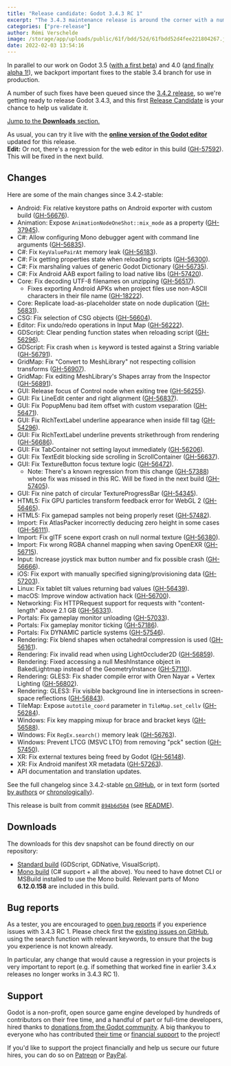 ```yaml
---
title: "Release candidate: Godot 3.4.3 RC 1"
excerpt: "The 3.4.3 maintenance release is around the corner with a number of important fixes queued in the stable branch since 3.4.2. This first Release Candidate is your chance to help us validate it before tagging the release."
categories: ["pre-release"]
author: Rémi Verschelde
image: /storage/app/uploads/public/61f/bdd/52d/61fbdd52d4fee221804267.jpg
date: 2022-02-03 13:54:16
---
```


In parallel to our work on Godot 3.5 ([with a first beta](/article/dev-snapshot-godot-3-5-beta-1)) and 4.0 ([and finally alpha 1!](/article/dev-snapshot-godot-4-0-alpha-1)), we backport important fixes to the stable 3.4 branch for use in production.

A number of such fixes have been queued since the [3.4.2 release](/article/maintenance-release-godot-3-4-2), so we're getting ready to release Godot 3.4.3, and this first [Release Candidate](https://en.wikipedia.org/wiki/Software_release_life_cycle#Release_candidate) is your chance to help us validate it.

[Jump to the **Downloads** section.](#downloads)

As usual, you can try it live with the [**online version of the Godot editor**](https://editor.godotengine.org/releases/3.4.3.rc1/) updated for this release.<br />
**Edit:** Or not, there's a regression for the web editor in this build ([GH-57592](https://github.com/godotengine/godot/issues/57592)). This will be fixed in the next build.

## Changes

Here are some of the main changes since 3.4.2-stable:

- Android: Fix relative keystore paths on Android exporter with custom build ([GH-56676](https://github.com/godotengine/godot/pull/56676)).
- Animation: Expose `AnimationNodeOneShot::mix_mode` as a property ([GH-37945](https://github.com/godotengine/godot/pull/37945)).
- C#: Allow configuring Mono debugger agent with command line arguments ([GH-56835](https://github.com/godotengine/godot/pull/56835)).
- C#: Fix `KeyValuePairAt` memory leak ([GH-56183](https://github.com/godotengine/godot/pull/56183)).
- C#: Fix getting properties state when reloading scripts ([GH-56300](https://github.com/godotengine/godot/pull/56300)).
- C#: Fix marshaling values of generic Godot Dictionary ([GH-56735](https://github.com/godotengine/godot/pull/56735)).
- C#: Fix Android AAB export failing to load native libs ([GH-57420](https://github.com/godotengine/godot/pull/57420)).
- Core: Fix decoding UTF-8 filenames on unzipping ([GH-56517](https://github.com/godotengine/godot/pull/56517)).
  * Fixes exporting Android APKs when project files use non-ASCII characters in their file name ([GH-18222](https://github.com/godotengine/godot/issues/18222)).
- Core: Replicate load-as-placeholder state on node duplication ([GH-56831](https://github.com/godotengine/godot/pull/56831)).
- CSG: Fix selection of CSG objects ([GH-56604](https://github.com/godotengine/godot/pull/56604)).
- Editor: Fix undo/redo operations in Input Map ([GH-56222](https://github.com/godotengine/godot/pull/56222)).
- GDScript: Clear pending function states when reloading script ([GH-56296](https://github.com/godotengine/godot/pull/56296)).
- GDScript: Fix crash when `is` keyword is tested against a String variable ([GH-56791](https://github.com/godotengine/godot/pull/56791)).
- GridMap: Fix "Convert to MeshLibrary" not respecting collision transforms ([GH-56907](https://github.com/godotengine/godot/pull/56907)).
- GridMap: Fix editing MeshLibrary's Shapes array from the Inspector ([GH-56891](https://github.com/godotengine/godot/pull/56891)).
- GUI: Release focus of Control node when exiting tree ([GH-56255](https://github.com/godotengine/godot/pull/56255)).
- GUI: Fix LineEdit center and right alignment ([GH-56837](https://github.com/godotengine/godot/pull/56837)).
- GUI: Fix PopupMenu bad item offset with custom vseparation ([GH-56471](https://github.com/godotengine/godot/pull/56471)).
- GUI: Fix RichTextLabel underline appearance when inside fill tag ([GH-54296](https://github.com/godotengine/godot/pull/54296)).
- GUI: Fix RichTextLabel underline prevents strikethrough from rendering ([GH-56686](https://github.com/godotengine/godot/pull/56686)).
- GUI: Fix TabContainer not setting layout immediately ([GH-56206](https://github.com/godotengine/godot/pull/56206)).
- GUI: Fix TextEdit blocking side scrolling in ScrollContainer ([GH-56637](https://github.com/godotengine/godot/pull/56637)).
- GUI: Fix TextureButton focus texture logic ([GH-56472](https://github.com/godotengine/godot/pull/56472)).
  * Note: There's a known regression from this change ([GH-57388](https://github.com/godotengine/godot/issues/57388)) whose fix was missed in this RC. Will be fixed in the next build ([GH-57405](https://github.com/godotengine/godot/pull/57405)).
- GUI: Fix nine patch of circular TextureProgressBar ([GH-54345](https://github.com/godotengine/godot/pull/54345)).
- HTML5: Fix GPU particles transform feedback error for WebGL 2 ([GH-56465](https://github.com/godotengine/godot/pull/56465)).
- HTML5: Fix gamepad samples not being properly reset ([GH-57482](https://github.com/godotengine/godot/pull/57482)).
- Import: Fix AtlasPacker incorrectly deducing zero height in some cases ([GH-56111](https://github.com/godotengine/godot/pull/56111)).
- Import: Fix glTF scene export crash on null normal texture ([GH-56380](https://github.com/godotengine/godot/pull/56380)).
- Import: Fix wrong RGBA channel mapping when saving OpenEXR ([GH-56715](https://github.com/godotengine/godot/pull/56715)).
- Input: Increase joystick max button number and fix possible crash ([GH-56666](https://github.com/godotengine/godot/pull/56666)).
- iOS: Fix export with manually specified signing/provisioning data ([GH-57203](https://github.com/godotengine/godot/pull/57203)).
- Linux: Fix tablet tilt values returning bad values ([GH-56439](https://github.com/godotengine/godot/pull/56439)).
- macOS: Improve window activation hack ([GH-56700](https://github.com/godotengine/godot/pull/56700)).
- Networking: Fix HTTPRequest support for requests with "content-length" above 2.1 GB ([GH-56331](https://github.com/godotengine/godot/pull/56331)).
- Portals: Fix gameplay monitor unloading ([GH-57033](https://github.com/godotengine/godot/pull/57033)).
- Portals: Fix gameplay monitor ticking ([GH-57186](https://github.com/godotengine/godot/pull/57186)).
- Portals: Fix DYNAMIC particle systems ([GH-57546](https://github.com/godotengine/godot/pull/57546)).
- Rendering: Fix blend shapes when octahedral compression is used ([GH-56161](https://github.com/godotengine/godot/pull/56161)).
- Rendering: Fix invalid read when using LightOccluder2D ([GH-56859](https://github.com/godotengine/godot/pull/56859)).
- Rendering: Fixed accessing a null MeshInstance object in BakedLightmap instead of the GeometryInstance ([GH-57110](https://github.com/godotengine/godot/pull/57110)).
- Rendering: GLES3: Fix shader compile error with Oren Nayar + Vertex Lighting ([GH-56802](https://github.com/godotengine/godot/pull/56802)).
- Rendering: GLES3: Fix visible background line in intersections in screen-space reflections ([GH-56843](https://github.com/godotengine/godot/pull/56843)).
- TileMap: Expose `autotile_coord` parameter in `TileMap.set_cellv` ([GH-56284](https://github.com/godotengine/godot/pull/56284)).
- Windows: Fix key mapping mixup for brace and bracket keys ([GH-56588](https://github.com/godotengine/godot/pull/56588)).
- Windows: Fix `RegEx.search()` memory leak ([GH-56763](https://github.com/godotengine/godot/pull/56763)).
- Windows: Prevent LTCG (MSVC LTO) from removing "pck" section ([GH-57450](https://github.com/godotengine/godot/pull/57450)).
- XR: Fix external textures being freed by Godot ([GH-56148](https://github.com/godotengine/godot/pull/56148)).
- XR: Fix Android manifest XR metadata ([GH-57263](https://github.com/godotengine/godot/pull/57263)).
- API documentation and translation updates.

See the full changelog since 3.4.2-stable [on GitHub](https://github.com/godotengine/godot/compare/3.4.2-stable...894b6d50493756be25d7f25dc1138b0272f7532e), or in text form (sorted [by authors](https://downloads.tuxfamily.org/godotengine/3.4.3/rc1/Godot_v3.4.3-rc1_changelog_authors.txt) or [chronologically](https://downloads.tuxfamily.org/godotengine/3.4.3/rc1/Godot_v3.4.3-rc1_changelog_chrono.txt)).

This release is built from commit [`894b6d504`](https://github.com/godotengine/godot/commit/894b6d50493756be25d7f25dc1138b0272f7532e) (see [README](https://downloads.tuxfamily.org/godotengine/3.4.3/rc1/README.txt)).

<a id="downloads"></a>
## Downloads

The downloads for this dev snapshot can be found directly on our repository:

- [Standard build](https://downloads.tuxfamily.org/godotengine/3.4.3/rc1/) (GDScript, GDNative, VisualScript).
- [Mono build](https://downloads.tuxfamily.org/godotengine/3.4.3/rc1/mono/) (C# support + all the above). You need to have dotnet CLI or MSBuild installed to use the Mono build. Relevant parts of Mono **6.12.0.158** are included in this build.

## Bug reports

As a tester, you are encouraged to [open bug reports](https://github.com/godotengine/godot/issues) if you experience issues with 3.4.3 RC 1. Please check first the [existing issues on GitHub](https://github.com/godotengine/godot/issues), using the search function with relevant keywords, to ensure that the bug you experience is not known already.

In particular, any change that would cause a regression in your projects is very important to report (e.g. if something that worked fine in earlier 3.4.x releases no longer works in 3.4.3 RC 1).

## Support

Godot is a non-profit, open source game engine developed by hundreds of contributors on their free time, and a handful of part or full-time developers, hired thanks to [donations from the Godot community](/donate). A big thankyou to everyone who has contributed [their time](https://github.com/godotengine/godot/blob/master/AUTHORS.md) or [financial support](https://github.com/godotengine/godot/blob/master/DONORS.md) to the project!

If you'd like to support the project financially and help us secure our future hires, you can do so on [Patreon](https://www.patreon.com/godotengine) or [PayPal](/donate).
